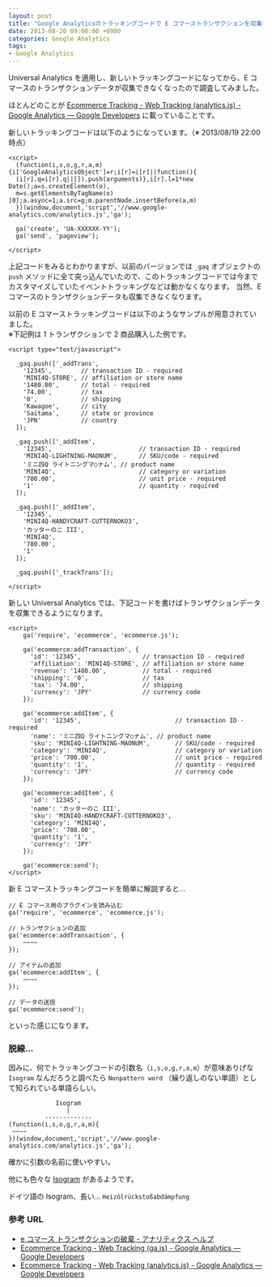 ```yaml
---
layout: post
title: "Google Analyticsのトラッキングコードで E コマーストランザクションを収集する方法（Universal Analaytics）"
date: 2013-08-20 09:00:00 +0900
categories: Google Analytics
tags:
- Google Analytics
---
```


Universal Analytics を適用し、新しいトラッキングコードになってから、E コマースのトランザクションデータが収集できなくなったので調査してみました。

ほとんどのことが [Ecommerce Tracking - Web Tracking (analytics.js) - Google Analytics — Google Developers](https://developers.google.com/analytics/devguides/collection/analyticsjs/ecommerce) に載っていることです。


新しいトラッキングコードは以下のようになっています。（※ 2013/08/19 22:00 時点）

    <script>
      (function(i,s,o,g,r,a,m){i['GoogleAnalyticsObject']=r;i[r]=i[r]||function(){
      (i[r].q=i[r].q||[]).push(arguments)},i[r].l=1*new Date();a=s.createElement(o),
      m=s.getElementsByTagName(o)[0];a.async=1;a.src=g;m.parentNode.insertBefore(a,m)
      })(window,document,'script','//www.google-analytics.com/analytics.js','ga');
    
      ga('create', 'UA-XXXXXX-YY');
      ga('send', 'pageview');

    </script>


上記コードをみるとわかりますが、以前のバージョンでは `_gaq` オブジェクトの `push` メソッドに全て突っ込んでいたので、このトラッキングコードでは今までカスタマイズしていたイベントトラッキングなどは動かなくなります。
当然、E コマースのトランザクションデータも収集できなくなります。

以前の E コマーストラッキングコードは以下のようなサンプルが用意されていました。  
※下記例は 1 トランザクションで 2 商品購入した例です。

<!-- more -->

```
<script type="text/javascript">

  _gaq.push(['_addTrans',
    '12345',        // transaction ID - required
    'MINI4Q-STORE', // affiliation or store name
    '1480.00',      // total - required
    '74.00',        // tax
    '0',            // shipping
    'Kawagoe',      // city
    'Saitama',      // state or province
    'JPN'           // country
  ]);

  _gaq.push(['_addItem',
    '12345',                        // transaction ID - required
    'MINI4Q-LIGHTNING-MAONUM',      // SKU/code - required
    'ミニ四Q ライトニングマ○ナム', // product name
    'MINI4Q',                       // category or variation
    '700.00',                       // unit price - required
    '1'                             // quantity - required
  ]);

  _gaq.push(['_addItem',
    '12345',
    'MINI4Q-HANDYCRAFT-CUTTERNOKO3',
    'カッターのこ III',
    'MINI4Q',
    '780.00',
    '1'
  ]);

  _gaq.push(['_trackTrans']);

</script>
```

新しい Universal Analytics では、下記コードを書けばトランザクションデータを収集できるようになります。

```
<script>
    ga('require', 'ecommerce', 'ecommerce.js');

    ga('ecommerce:addTransaction', {
      'id': '12345',                 // transaction ID - required
      'affiliation': 'MINI4Q-STORE', // affiliation or store name
      'revenue': '1480.00',          // total - required
      'shipping': '0',               // tax
      'tax': '74.00',                // shipping
      'currency': 'JPY'              // currency code
    });

    ga('ecommerce:addItem', {
      'id': '12345',                          // transaction ID - required
      'name': 'ミニ四Q ライトニングマ○ナム', // product name
      'sku': 'MINI4Q-LIGHTNING-MAONUM',       // SKU/code - required
      'category': 'MINI4Q',                   // category or variation
      'price': '700.00',                      // unit price - required
      'quantity': '1',                        // quantity - required
      'currency': 'JPY'                       // currency code
    });

    ga('ecommerce:addItem', {
      'id': '12345',
      'name': 'カッターのこ III',
      'sku': 'MINI4Q-HANDYCRAFT-CUTTERNOKO3',
      'category': 'MINI4Q',
      'price': '780.00',
      'quantity': '1',
      'currency': 'JPY'
    });

    ga('ecommerce:send');
</script>
```

新 E コマーストラッキングコードを簡単に解説すると...

```
// E コマース用のプラグインを読み込む
ga('require', 'ecommerce', 'ecommerce.js');

// トランザクションの追加
ga('ecommerce:addTransaction', {
    ~~~~
});

// アイテムの追加
ga('ecommerce:addItem', {
    ~~~~
});

// データの送信
ga('ecommerce:send');
```

といった感じになります。


### 脱線...

因みに、何でトラッキングコードの引数名（`i,s,o,g,r,a,m`）が意味ありげな `Isogram` なんだろうと調べたら `Nonpattern word` （繰り返しのない単語）として知られている単語らしい。

```
             Isogram
                |
          -------------
(function(i,s,o,g,r,a,m){
 ~~~~
})(window,document,'script','//www.google-analytics.com/analytics.js','ga');
```

確かに引数の名前に使いやすい。

他にも色々な [Isogram](http://en.wikipedia.org/wiki/Isogram) があるようです。

ドイツ語の Isogram、長い... `Heizölrückstoßabdämpfung`


### 参考 URL

- [e コマース トランザクションの破棄 - アナリティクス ヘルプ](https://support.google.com/analytics/answer/1037443?hl=ja)
- [Ecommerce Tracking - Web Tracking (ga.js) - Google Analytics — Google Developers](https://developers.google.com/analytics/devguides/collection/gajs/gaTrackingEcommerce)
- [Ecommerce Tracking - Web Tracking (analytics.js) - Google Analytics — Google Developers](https://developers.google.com/analytics/devguides/collection/analyticsjs/ecommerce)
